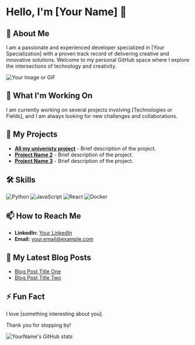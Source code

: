 # Hello, I'm [Your Name] 👋

## 🌟 About Me

I am a passionate and experienced developer specialized in [Your Specialization] with a proven track record of delivering creative and innovative solutions. Welcome to my personal GitHub space where I explore the intersections of technology and creativity.

![Your Image or GIF](https://yourimageurl.com)

## 🔭 What I'm Working On

I am currently working on several projects involving [Technologies or Fields], and I am always looking for new challenges and collaborations.

## 🚀 My Projects

- **[All my univeristy project](https://github.com/Raphaeldavid203/University-Projects)** - Brief description of the project.
- **[Project Name 2](https://github.com/yourusername/projectname2)** - Brief description of the project.
- **[Project Name 3](https://github.com/yourusername/projectname3)** - Brief description of the project.

## 🛠 Skills

![Python](https://img.shields.io/badge/-Python-black?style=flat-square&logo=python)
![JavaScript](https://img.shields.io/badge/-JavaScript-black?style=flat-square&logo=javascript)
![React](https://img.shields.io/badge/-React-black?style=flat-square&logo=react)
![Docker](https://img.shields.io/badge/-Docker-black?style=flat-square&logo=docker)

## 📫 How to Reach Me

- **LinkedIn:** [Your LinkedIn](https://www.linkedin.com/in/yourprofile/)
- **Email:** [your.email@example.com](mailto:your.email@example.com)

## 📄 My Latest Blog Posts

- [Blog Post Title One](https://yourblog.com/post1)
- [Blog Post Title Two](https://yourblog.com/post2)

## ⚡ Fun Fact

I love [something interesting about you].

Thank you for stopping by!

![YourName's GitHub stats](https://github-readme-stats.vercel.app/api?username=yourusername&show_icons=true&theme=radical)
